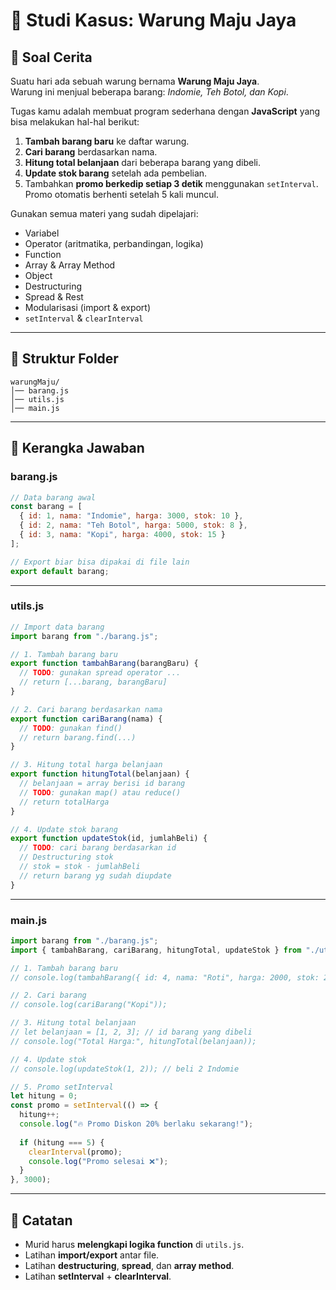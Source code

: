 # 🏪 Studi Kasus: Warung Maju Jaya

## 📖 Soal Cerita
Suatu hari ada sebuah warung bernama **Warung Maju Jaya**.  
Warung ini menjual beberapa barang: *Indomie, Teh Botol, dan Kopi*.  

Tugas kamu adalah membuat program sederhana dengan **JavaScript** yang bisa melakukan hal-hal berikut:

1. **Tambah barang baru** ke daftar warung.
2. **Cari barang** berdasarkan nama.
3. **Hitung total belanjaan** dari beberapa barang yang dibeli.
4. **Update stok barang** setelah ada pembelian.
5. Tambahkan **promo berkedip setiap 3 detik** menggunakan `setInterval`.  
   Promo otomatis berhenti setelah 5 kali muncul.

Gunakan semua materi yang sudah dipelajari:
- Variabel  
- Operator (aritmatika, perbandingan, logika)  
- Function  
- Array & Array Method  
- Object  
- Destructuring  
- Spread & Rest  
- Modularisasi (import & export)  
- `setInterval` & `clearInterval`  

---

## 📂 Struktur Folder
```
warungMaju/
│── barang.js
│── utils.js
│── main.js
```

---

## 📑 Kerangka Jawaban

### **barang.js**
```javascript
// Data barang awal
const barang = [
  { id: 1, nama: "Indomie", harga: 3000, stok: 10 },
  { id: 2, nama: "Teh Botol", harga: 5000, stok: 8 },
  { id: 3, nama: "Kopi", harga: 4000, stok: 15 }
];

// Export biar bisa dipakai di file lain
export default barang;
```

---

### **utils.js**
```javascript
// Import data barang
import barang from "./barang.js";

// 1. Tambah barang baru
export function tambahBarang(barangBaru) {
  // TODO: gunakan spread operator ...
  // return [...barang, barangBaru]
}

// 2. Cari barang berdasarkan nama
export function cariBarang(nama) {
  // TODO: gunakan find()
  // return barang.find(...)
}

// 3. Hitung total harga belanjaan
export function hitungTotal(belanjaan) {
  // belanjaan = array berisi id barang
  // TODO: gunakan map() atau reduce()
  // return totalHarga
}

// 4. Update stok barang
export function updateStok(id, jumlahBeli) {
  // TODO: cari barang berdasarkan id
  // Destructuring stok
  // stok = stok - jumlahBeli
  // return barang yg sudah diupdate
}
```

---

### **main.js**
```javascript
import barang from "./barang.js";
import { tambahBarang, cariBarang, hitungTotal, updateStok } from "./utils.js";

// 1. Tambah barang baru
// console.log(tambahBarang({ id: 4, nama: "Roti", harga: 2000, stok: 20 }));

// 2. Cari barang
// console.log(cariBarang("Kopi"));

// 3. Hitung total belanjaan
// let belanjaan = [1, 2, 3]; // id barang yang dibeli
// console.log("Total Harga:", hitungTotal(belanjaan));

// 4. Update stok
// console.log(updateStok(1, 2)); // beli 2 Indomie

// 5. Promo setInterval
let hitung = 0;
const promo = setInterval(() => {
  hitung++;
  console.log("🔥 Promo Diskon 20% berlaku sekarang!");
  
  if (hitung === 5) {
    clearInterval(promo);
    console.log("Promo selesai ❌");
  }
}, 3000);
```

---

## 🎯 Catatan
- Murid harus **melengkapi logika function** di `utils.js`.
- Latihan **import/export** antar file.
- Latihan **destructuring**, **spread**, dan **array method**.
- Latihan **setInterval** + **clearInterval**.
